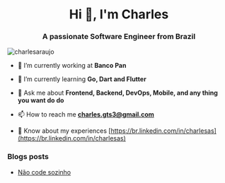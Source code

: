 <h1 align="center">Hi 👋, I'm Charles</h1>
<h3 align="center">A passionate Software Engineer from Brazil</h3>

<p align="left"> <img src="https://komarev.com/ghpvc/?username=charlesaraujo&label=Profile%20views&color=0e75b6&style=flat" alt="charlesaraujo" /> </p>

- 🔭 I’m currently working at **Banco Pan**

- 🌱 I’m currently learning **Go, Dart and Flutter**

- 💬 Ask me about **Frontend, Backend, DevOps, Mobile, and any thing you want do do**

- 📫 How to reach me **charles.gts3@gmail.com**

- 📄 Know about my experiences [https://br.linkedin.com/in/charlesas](https://br.linkedin.com/in/charlesas)

### Blogs posts

<!-- BLOG-POST-LIST:START -->
- [Não code sozinho](https://medium.com/opanehtech/n%C3%A3o-code-sozinho-5968d201b8f3?source=rss-a83e2354445c------2)
<!-- BLOG-POST-LIST:END -->
